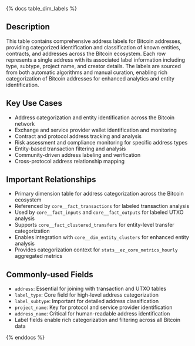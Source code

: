 {% docs table_dim_labels %}

## Description
This table contains comprehensive address labels for Bitcoin addresses, providing categorized identification and classification of known entities, contracts, and addresses across the Bitcoin ecosystem. Each row represents a single address with its associated label information including type, subtype, project name, and creator details. The labels are sourced from both automatic algorithms and manual curation, enabling rich categorization of Bitcoin addresses for enhanced analytics and entity identification.

## Key Use Cases
- Address categorization and entity identification across the Bitcoin network
- Exchange and service provider wallet identification and monitoring
- Contract and protocol address tracking and analysis
- Risk assessment and compliance monitoring for specific address types
- Entity-based transaction filtering and analysis
- Community-driven address labeling and verification
- Cross-protocol address relationship mapping

## Important Relationships
- Primary dimension table for address categorization across the Bitcoin ecosystem
- Referenced by `core__fact_transactions` for labeled transaction analysis
- Used by `core__fact_inputs` and `core__fact_outputs` for labeled UTXO analysis
- Supports `core__fact_clustered_transfers` for entity-level transfer categorization
- Enables integration with `core__dim_entity_clusters` for enhanced entity analysis
- Provides categorization context for `stats__ez_core_metrics_hourly` aggregated metrics

## Commonly-used Fields
- `address`: Essential for joining with transaction and UTXO tables
- `label_type`: Core field for high-level address categorization
- `label_subtype`: Important for detailed address classification
- `project_name`: Key for protocol and service provider identification
- `address_name`: Critical for human-readable address identification
- Label fields enable rich categorization and filtering across all Bitcoin data

{% enddocs %}
